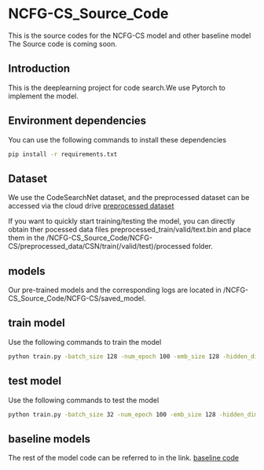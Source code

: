 # NCFG-CS_Source_Code

This is the source codes for the NCFG-CS model and other baseline model 
The Source code is coming soon.



## Introduction

This is the deeplearning project for code search.We use Pytorch to implement the model.



## Environment dependencies

You can use the following commands to install these dependencies
```bash
pip install -r requirements.txt
```


## Dataset

We use the CodeSearchNet dataset, and the preprocessed dataset can be accessed via the cloud drive 
[preprocessed dataset](https://drive.google.com/drive/folders/1I1qpoiYJuZo0TBneHIVaCX4e9en_KEd1)

If you want to quickly start training/testing the model, you can directly obtain ther pocessed data files preprocessed_train/valid/text.bin and place them in the /NCFG-CS_Source_Code/NCFG-CS/preprocessed_data/CSN/train(/valid/test)/processed folder.



## models

Our pre-trained models and the corresponding logs are located in /NCFG-CS_Source_Code/NCFG-CS/saved_model.



## train model 

Use the following commands to train the model
```bash
python train.py -batch_size 128 -num_epoch 100 -emb_size 128 -hidden_dim 256 -pool_size 2000 -loss_type cos -saved_model_dir ./saved_model/model1 -train
```

## test model

Use the following commands to test the model
```bash
python train.py -batch_size 32 -num_epoch 100 -emb_size 128 -hidden_dim 256 -pool_size 2000 -loss_type cos -pool_size 2000 -test -test_model_path ./saved_model/model1/best_model.bin
```


## baseline models

The rest of the model code can be referred to in the link.
[baseline code](https://gitee.com/weicc214/code_graph_nn_pyg)







